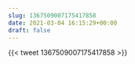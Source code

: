 ```yaml
---
slug: 1367509007175417858
date: 2021-03-04 16:15:29+00:00
draft: false
---
```


{{< tweet 1367509007175417858 >}}

